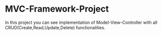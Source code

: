 # MVC-Framework-Project
In this project you can see implementation of Model-View-Controller with all CRUD(Create,Read,Update,Delete) functionalities.
